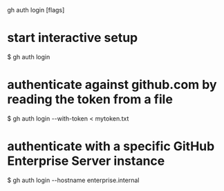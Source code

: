 gh auth login [flags]

# start interactive setup
$ gh auth login

# authenticate against github.com by reading the token from a file
$ gh auth login --with-token < mytoken.txt

# authenticate with a specific GitHub Enterprise Server instance
$ gh auth login --hostname enterprise.internal
